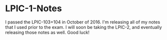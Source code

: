 # LPIC-1-Notes
I passed the LPIC-103+104 in October of 2016.  I'm releasing all of my notes that I used prior to the exam. I will soon be taking the LPIC-2, and eventually releasing those notes as well. Good luck!
